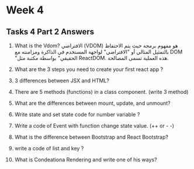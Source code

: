 # Week 4

##  Tasks 4 Part 2  Answers

1. What is the Vdom?
         الافتراضي (VDOM) هو مفهوم برمجة حيث يتم الاحتفاظ بالتمثيل المثالي أو "الافتراضي"
         لواجهة المستخدم في الذاكرة ومزامنته مع DOM "الحقيقي"
         بواسطة مكتبة مثل ReactDOM. هذه العملية تسمى المصالحة. 


3. What are the 3 steps you need to create your first react app ?


4. 3 differences between JSX and HTML?


5. There are 5 methods (functions) in a class component. (write 3 method)


6. What are the differences between mount, update, and unmount?


7. Write state and set state code for number variable ?


8. Write a code of Event with function change state value. (++ or - -)


9. What is the difference between Bootstrap and React Bootstrap?


10. write a code of list and key ?


11. What is Condeationa Rendering and write one of his ways?


